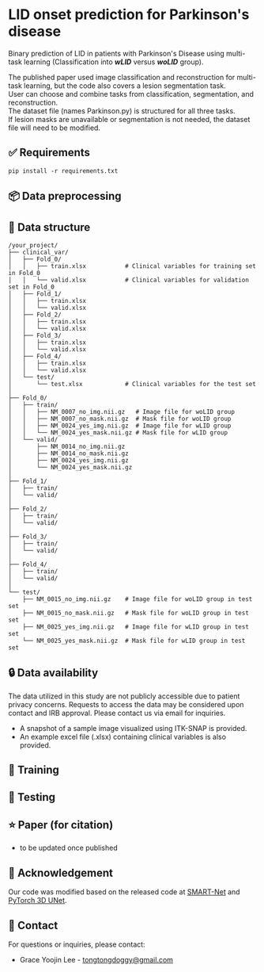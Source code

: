 # LID onset prediction for Parkinson's disease
Binary prediction of LID in patients with Parkinson's Disease using multi-task learning
(Classification into ***wLID*** versus ***woLID*** group).

The published paper used image classification and reconstruction for multi-task learning, but the code also covers a lesion segmentation task.  
User can choose and combine tasks from classification, segmentation, and reconstruction.  
The dataset file (names Parkinson.py) is structured for all three tasks.  
If lesion masks are unavailable or segmentation is not needed, the dataset file will need to be modified.

## ✅ Requirements
    pip install -r requirements.txt

## 📦 Data preprocessing

## 📂 Data structure
    /your_project/
    ├── clinical_var/
    │   ├── Fold_0/
    │   │   ├── train.xlsx           # Clinical variables for training set in Fold_0
    │   │   └── valid.xlsx           # Clinical variables for validation set in Fold_0
    │   ├── Fold_1/
    │   │   ├── train.xlsx
    │   │   └── valid.xlsx
    │   ├── Fold_2/
    │   │   ├── train.xlsx
    │   │   └── valid.xlsx
    │   ├── Fold_3/
    │   │   ├── train.xlsx
    │   │   └── valid.xlsx
    │   ├── Fold_4/
    │   │   ├── train.xlsx
    │   │   └── valid.xlsx
    │   └── test/
    │       └── test.xlsx            # Clinical variables for the test set
    │
    ├── Fold_0/
    │   ├── train/
    │   │   ├── NM_0007_no_img.nii.gz   # Image file for woLID group
    │   │   ├── NM_0007_no_mask.nii.gz  # Mask file for woLID group
    │   │   ├── NM_0024_yes_img.nii.gz  # Image file for wLID group
    │   │   └── NM_0024_yes_mask.nii.gz # Mask file for wLID group
    │   └── valid/
    │       ├── NM_0014_no_img.nii.gz
    │       ├── NM_0014_no_mask.nii.gz
    │       ├── NM_0024_yes_img.nii.gz
    │       └── NM_0024_yes_mask.nii.gz
    │
    ├── Fold_1/
    │   ├── train/
    │   └── valid/
    │
    ├── Fold_2/
    │   ├── train/
    │   └── valid/
    │
    ├── Fold_3/
    │   ├── train/
    │   └── valid/
    │
    ├── Fold_4/
    │   ├── train/
    │   └── valid/
    │
    └── test/
        ├── NM_0015_no_img.nii.gz    # Image file for woLID group in test set
        ├── NM_0015_no_mask.nii.gz   # Mask file for woLID group in test set
        ├── NM_0025_yes_img.nii.gz   # Image file for wLID group in test set
        └── NM_0025_yes_mask.nii.gz  # Mask file for wLID group in test set


## 🔒 Data availability
The data utilized in this study are not publicly accessible due to patient privacy concerns. 
Requests to access the data may be considered upon contact and IRB approval. Please contact us via email for inquiries.

- A snapshot of a sample image visualized using ITK-SNAP is provided.  
- An example excel file (.xlsx) containing clinical variables is also provided.  

## 🚀 Training


## 🧪 Testing

## ⭐ Paper (for citation)
- to be updated once published

## 🙏 Acknowledgement
Our code was modified based on the released code at [SMART-Net](https://github.com/mi2rl/SMART-Net) and [PyTorch 3D UNet](https://github.com/wolny/pytorch-3dunet).

## 📧 Contact
For questions or inquiries, please contact:
- Grace Yoojin Lee - tongtongdoggy@gmail.com

